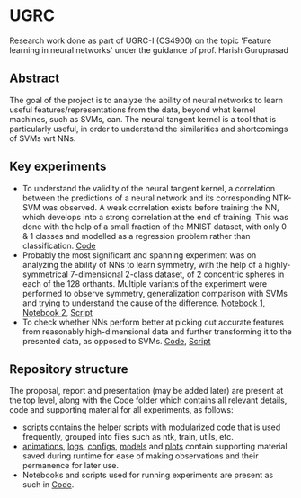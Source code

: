 # UGRC
Research work done as part of UGRC-I (CS4900) on the topic 'Feature learning in neural networks' under the guidance of prof. Harish Guruprasad

## Abstract

The goal of the project is to analyze the ability of neural networks to learn useful features/representations from the data, beyond what kernel machines, such as SVMs, can. The neural tangent kernel is a tool that is particularly useful, in order to understand the similarities and shortcomings of SVMs wrt NNs.

## Key experiments

- To understand the validity of the neural tangent kernel, a correlation between the predictions of a neural network and its corresponding NTK-SVM was observed. A weak correlation exists before training the NN, which develops into a strong correlation at the end of training. This was done with the help of a small fraction of the MNIST dataset, with only 0 & 1 classes and modelled as a regression problem rather than classification. [Code](./Code/ntk-mnist.ipynb)
- Probably the most significant and spanning experiment was on analyzing the ability of NNs to learn symmetry, with the help of a highly-symmetrical 7-dimensional 2-class dataset, of 2 concentric spheres in each of the 128 orthants. Multiple variants of the experiment were performed to observe symmetry, generalization comparison with SVMs and trying to understand the cause of the difference. [Notebook 1](./Code/orthants-symmetry.ipynb), [Notebook 2](./Code/orthants-single-empty.ipynb), [Script](./Code/orthants-crossval.py)
- To check whether NNs perform better at picking out accurate features from reasonably high-dimensional data and further transforming it to the presented data, as opposed to SVMs. [Code](./Code/hidden-function.ipynb), [Script](./Code/hidden-function.py)

## Repository structure

The proposal, report and presentation (may be added later) are present at the top level, along with the Code folder which contains all relevant details, code and supporting material for all experiments, as follows:
- [scripts](./Code/scripts/) contains the helper scripts with modularized code that is used frequently, grouped into files such as ntk, train, utils, etc.
- [animations](./Code/animations/), [logs](./Code/logs/), [configs](./Code/configs/), [models](./Code/models/) and [plots](./Code/plots/) contain supporting material saved during runtime for ease of making observations and their permanence for later use.
- Notebooks and scripts used for running experiments are present as such in [Code](./Code/).
